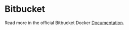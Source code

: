 # Bitbucket

Read more in the official Bitbucket Docker [Documentation](https://bitbucket.org/atlassian/docker-atlassian-bitbucket-server).

